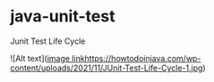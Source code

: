 # java-unit-test
Junit Test Life Cycle

![Alt text]([image link](https://howtodoinjava.com/wp-content/uploads/2021/11/JUnit-Test-Life-Cycle-1.jpg)https://howtodoinjava.com/wp-content/uploads/2021/11/JUnit-Test-Life-Cycle-1.jpg)
